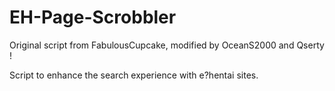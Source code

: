 # EH-Page-Scrobbler

Original script from FabulousCupcake, modified by OceanS2000 and Qserty !

Script to enhance the search experience with e?hentai sites.
